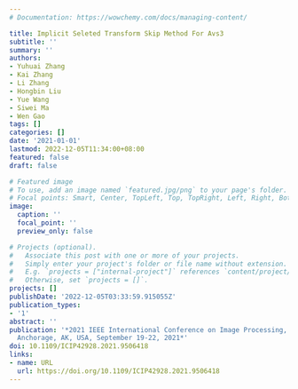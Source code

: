 ```yaml
---
# Documentation: https://wowchemy.com/docs/managing-content/

title: Implicit Seleted Transform Skip Method For Avs3
subtitle: ''
summary: ''
authors:
- Yuhuai Zhang
- Kai Zhang
- Li Zhang
- Hongbin Liu
- Yue Wang
- Siwei Ma
- Wen Gao
tags: []
categories: []
date: '2021-01-01'
lastmod: 2022-12-05T11:34:00+08:00
featured: false
draft: false

# Featured image
# To use, add an image named `featured.jpg/png` to your page's folder.
# Focal points: Smart, Center, TopLeft, Top, TopRight, Left, Right, BottomLeft, Bottom, BottomRight.
image:
  caption: ''
  focal_point: ''
  preview_only: false

# Projects (optional).
#   Associate this post with one or more of your projects.
#   Simply enter your project's folder or file name without extension.
#   E.g. `projects = ["internal-project"]` references `content/project/deep-learning/index.md`.
#   Otherwise, set `projects = []`.
projects: []
publishDate: '2022-12-05T03:33:59.915055Z'
publication_types:
- '1'
abstract: ''
publication: '*2021 IEEE International Conference on Image Processing, ICIP 2021,
  Anchorage, AK, USA, September 19-22, 2021*'
doi: 10.1109/ICIP42928.2021.9506418
links:
- name: URL
  url: https://doi.org/10.1109/ICIP42928.2021.9506418
---
```

